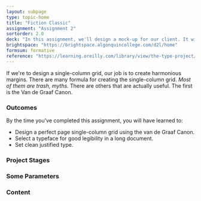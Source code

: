 ```yaml
---
layout: subpage
type: topic-home
title: "Fiction Classic"
assignment: "Assignment 2"
sortorder: 2.0
deck: "In this assignment, we'll design a mock-up for our client. It will show them our design for their fiction novel with all its typographic elements."
brightspace: "https://brightspace.algonquincollege.com/d2l/home"
formsum: formative
reference: "https://learning.oreilly.com/library/view/the-type-project/9780136816034/ch31.xhtml"
---
```

If we're to design a single-column grid, our job is to create harmonious margins. There are many formula for creating the single-column grid. *Most of them are trash, myths.* There are others that are actually useful. The first is the Van de Graaf Canon.

### Outcomes

By the time you’ve completed this assignment, you will have learned to:

- Design a perfect page single-column grid using the van de Graaf Canon.
- Select a typeface for good legibility in a long document.
- Set clean justified type.

### Project Stages

### Some Parameters

### Content

